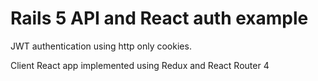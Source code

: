# Rails 5 API and React auth example

JWT authentication using http only cookies.

Client React app implemented using Redux and React Router 4
